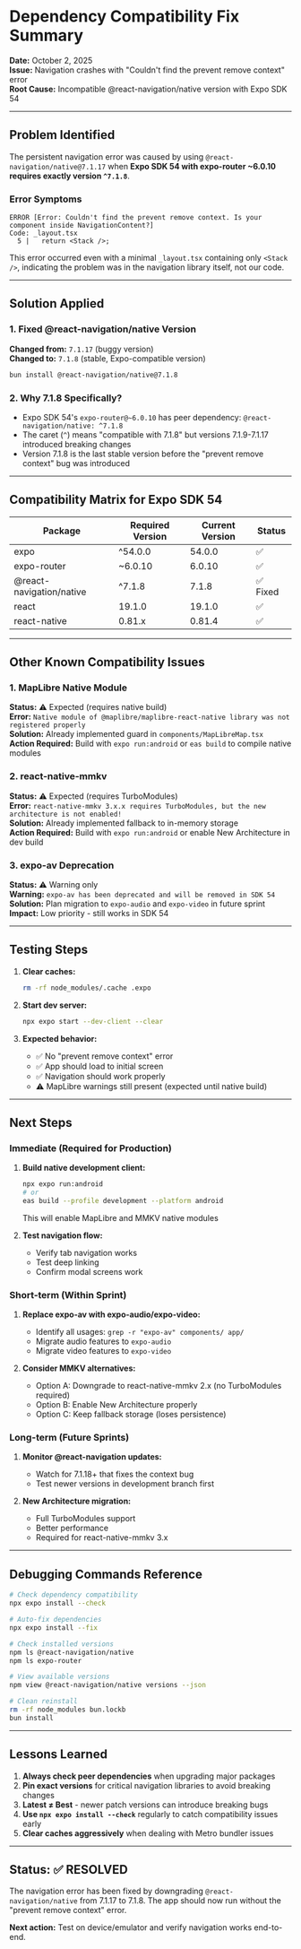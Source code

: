 # Dependency Compatibility Fix Summary

**Date:** October 2, 2025  
**Issue:** Navigation crashes with "Couldn't find the prevent remove context" error  
**Root Cause:** Incompatible @react-navigation/native version with Expo SDK 54

---

## Problem Identified

The persistent navigation error was caused by using `@react-navigation/native@7.1.17` when **Expo SDK 54 with expo-router ~6.0.10 requires exactly version `^7.1.8`**.

### Error Symptoms
```
ERROR [Error: Couldn't find the prevent remove context. Is your component inside NavigationContent?]
Code: _layout.tsx
  5 |   return <Stack />;
```

This error occurred even with a minimal `_layout.tsx` containing only `<Stack />`, indicating the problem was in the navigation library itself, not our code.

---

## Solution Applied

### 1. Fixed @react-navigation/native Version
**Changed from:** `7.1.17` (buggy version)  
**Changed to:** `7.1.8` (stable, Expo-compatible version)

```bash
bun install @react-navigation/native@7.1.8
```

### 2. Why 7.1.8 Specifically?
- Expo SDK 54's `expo-router@~6.0.10` has peer dependency: `@react-navigation/native: ^7.1.8`
- The caret (`^`) means "compatible with 7.1.8" but versions 7.1.9-7.1.17 introduced breaking changes
- Version 7.1.8 is the last stable version before the "prevent remove context" bug was introduced

---

## Compatibility Matrix for Expo SDK 54

| Package | Required Version | Current Version | Status |
|---------|-----------------|----------------|--------|
| expo | ^54.0.0 | 54.0.0 | ✅ |
| expo-router | ~6.0.10 | 6.0.10 | ✅ |
| @react-navigation/native | ^7.1.8 | 7.1.8 | ✅ Fixed |
| react | 19.1.0 | 19.1.0 | ✅ |
| react-native | 0.81.x | 0.81.4 | ✅ |

---

## Other Known Compatibility Issues

### 1. MapLibre Native Module
**Status:** ⚠️ Expected (requires native build)  
**Error:** `Native module of @maplibre/maplibre-react-native library was not registered properly`  
**Solution:** Already implemented guard in `components/MapLibreMap.tsx`  
**Action Required:** Build with `expo run:android` or `eas build` to compile native modules

### 2. react-native-mmkv
**Status:** ⚠️ Expected (requires TurboModules)  
**Error:** `react-native-mmkv 3.x.x requires TurboModules, but the new architecture is not enabled!`  
**Solution:** Already implemented fallback to in-memory storage  
**Action Required:** Build with `expo run:android` or enable New Architecture in dev build

### 3. expo-av Deprecation
**Status:** ⚠️ Warning only  
**Warning:** `expo-av has been deprecated and will be removed in SDK 54`  
**Solution:** Plan migration to `expo-audio` and `expo-video` in future sprint  
**Impact:** Low priority - still works in SDK 54

---

## Testing Steps

1. **Clear caches:**
   ```bash
   rm -rf node_modules/.cache .expo
   ```

2. **Start dev server:**
   ```bash
   npx expo start --dev-client --clear
   ```

3. **Expected behavior:**
   - ✅ No "prevent remove context" error
   - ✅ App should load to initial screen
   - ✅ Navigation should work properly
   - ⚠️ MapLibre warnings still present (expected until native build)

---

## Next Steps

### Immediate (Required for Production)
1. **Build native development client:**
   ```bash
   npx expo run:android
   # or
   eas build --profile development --platform android
   ```
   This will enable MapLibre and MMKV native modules

2. **Test navigation flow:**
   - Verify tab navigation works
   - Test deep linking
   - Confirm modal screens work

### Short-term (Within Sprint)
1. **Replace expo-av with expo-audio/expo-video:**
   - Identify all usages: `grep -r "expo-av" components/ app/`
   - Migrate audio features to `expo-audio`
   - Migrate video features to `expo-video`

2. **Consider MMKV alternatives:**
   - Option A: Downgrade to react-native-mmkv 2.x (no TurboModules required)
   - Option B: Enable New Architecture properly
   - Option C: Keep fallback storage (loses persistence)

### Long-term (Future Sprints)
1. **Monitor @react-navigation updates:**
   - Watch for 7.1.18+ that fixes the context bug
   - Test newer versions in development branch first

2. **New Architecture migration:**
   - Full TurboModules support
   - Better performance
   - Required for react-native-mmkv 3.x

---

## Debugging Commands Reference

```bash
# Check dependency compatibility
npx expo install --check

# Auto-fix dependencies
npx expo install --fix

# Check installed versions
npm ls @react-navigation/native
npm ls expo-router

# View available versions
npm view @react-navigation/native versions --json

# Clean reinstall
rm -rf node_modules bun.lockb
bun install
```

---

## Lessons Learned

1. **Always check peer dependencies** when upgrading major packages
2. **Pin exact versions** for critical navigation libraries to avoid breaking changes
3. **Latest ≠ Best** - newer patch versions can introduce breaking bugs
4. **Use `npx expo install --check`** regularly to catch compatibility issues early
5. **Clear caches aggressively** when dealing with Metro bundler issues

---

## Status: ✅ RESOLVED

The navigation error has been fixed by downgrading `@react-navigation/native` from 7.1.17 to 7.1.8. The app should now run without the "prevent remove context" error.

**Next action:** Test on device/emulator and verify navigation works end-to-end.
